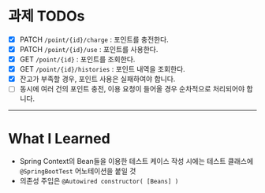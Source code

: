 # 과제 TODOs
- [x] PATCH  `/point/{id}/charge` : 포인트를 충전한다.
- [x] PATCH `/point/{id}/use` : 포인트를 사용한다.
- [x] GET `/point/{id}` : 포인트를 조회한다.
- [x] GET `/point/{id}/histories` : 포인트 내역을 조회한다.
- [x] 잔고가 부족할 경우, 포인트 사용은 실패하여야 합니다.
- [ ] 동시에 여러 건의 포인트 충전, 이용 요청이 들어올 경우 순차적으로 처리되어야 합니다.

<hr/>

# What I Learned
* Spring Context의 Bean들을 이용한 테스트 케이스 작성 시에는 테스트 클래스에 `@SpringBootTest` 어노테이션을 붙일 것
* 의존성 주입은 `@Autowired constructor( [Beans] )`